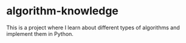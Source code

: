 # algorithm-knowledge

This is a project where I learn about different types of algorithms and implement them in Python.
